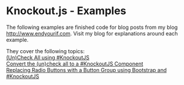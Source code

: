 # Knockout.js - Examples

The following examples are finished code for blog posts from my blog http://www.endyourif.com.  Visit my blog for explanations around each example.

They cover the following topics:  
[(Un)Check All using #KnockoutJS](https://www.endyourif.com/uncheck-all-using-knockoutjs/)  
[Convert the (un)check all to a #KnockoutJS Component](https://www.endyourif.com/convert-the-uncheck-all-to-a-knockoutjs-component/)  
[Replacing Radio Buttons with a Button Group using Bootstrap and #KnockoutJS](https://www.endyourif.com/replacing-radio-buttons-with-a-button-group-using-bootstrap-and-knockoutjs/)
